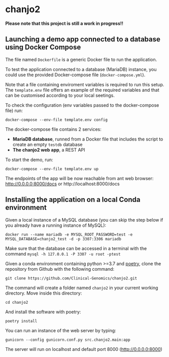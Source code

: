 # chanjo2

<strong>Please note that this project is still a work in progress!!</strong>

## Launching a demo app connected to a database using Docker Compose

The file named `Dockerfile` is a generic Docker file to run the application.

To test the application connected to a database (MariaDB) instance, you could use the provided Docker-compose file (`docker-compose.yml`).

Note that a file containing enviroment variables is required to run this setup. The `template.env` file offers an example of the required variables and that can be customised according to your local seetings.

To check the configuration (env variables passed to the docker-compose file) run:

```
docker-compose --env-file template.env config
```

The docker-compose file contains 2 services:
- **MariaDB database**, runned from a Docker file that includes the script to create an empty `testdb` database
- **The chanjo2 web app**, a REST API

To start the demo, run:

```
docker-compose --env-file template.env up
```

The endpoints of the app will be now reachable from ant web browser: http://0.0.0.0:8000/docs or http://localhost:8000/docs


## Installing the application on a local Conda environment

Given a local instance of a MySQL database (you can skip the step below if you already have a running instance of MySQL):
```
docker run --name mariadb -e MYSQL_ROOT_PASSWORD=test -e MYSQL_DATABASE=chanjo2_test -d -p 3307:3306 mariadb
```

Make sure that the database can be accessed in a terminal with the command `mysql -h 127.0.0.1 -P 3307 -u root -ptest`


Given a conda environment containing python >=3.7 and [poetry](https://github.com/python-poetry/poetry), clone the repository from Github with the following command:

```
git clone https://github.com/Clinical-Genomics/chanjo2.git
```

The command will create a folder named `chanjo2` in your current working directory. Move inside this directory:

```
cd chanjo2
```

And install the software with poetry:

```
poetry install
```

You can run an instance of the web server by typing:

```
gunicorn --config gunicorn.conf.py src.chanjo2.main:app
```

The server will run on localhost and default port 8000 (http://0.0.0.0:8000)
